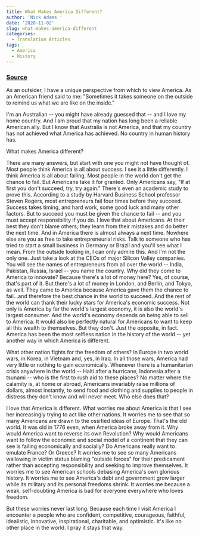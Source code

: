 ```yaml
---
title: What Makes America Different?
author: 'Nick Adams '
date: '2020-11-02'
slug: what-makes-america-different
categories:
  - Translation Articles
tags:
  - America
  - History
---
```


### [Source](https://www.youtube.com/watch?v=TiJIYdgkF9M)

As an outsider, I have a unique perspective from which to view America. As an American friend said to me: "Sometimes it takes someone on the outside to remind us what we are like on the inside."

I'm an Australian -- you might have already guessed that -- and I love my home country. And I am proud that my nation has long been a reliable American ally. But I know that Australia is not America, and that my country has not achieved what America has achieved. No country in human history has.

What makes America different?

There are many answers, but start with one you might not have thought of. Most people think America is all about success. I see it a little differently. I think America is all about failing. Most people in the world don't get the chance to fail. But Americans take it for granted. Only Americans say, "If at first you don't succeed, try, try again." There's even an academic study to prove this. According to a study by Harvard Business School professor
Steven Rogers, most entrepreneurs fail four times before they succeed. Success takes timing, and hard work, some good luck and many other factors. But to succeed you must be given the chance to fail -- and you must accept responsibility if you do. I love that about Americans. At their best they don't blame others; they learn from their mistakes and do better the next time. And in America there is almost always a next time. Nowhere else are you as free to take entrepreneurial risks. Talk to someone who has tried to start a small business in Germany or Brazil and you'll see what I mean. From the outside looking in, I can only admire this. And I'm not the only one. Just take a look at the CEOs of major Silicon Valley companies. You will see the names of entrepreneurs from all over the world -- India, Pakistan, Russia, Israel -- you name the country. Why did they come to America to innovate? Because there's a lot of money here? Yes, of course, that's part of it. But there's a lot of money in London, and Berlin, and Tokyo, as well. They came to America because America gave them the chance to fail...and therefore the best chance in the world to succeed. And the rest of the world can thank their lucky stars for America's economic success. Not only is America by far the world's largest economy, it is also the world's largest consumer. And the world's economy depends on being able to sell to America. It would also be perfectly natural for Americans to want to keep all this wealth to themselves. But they don't. Just the opposite, in fact. America has been the most selfless nation in the history of the world -- yet another way in which America is different.

What other nation fights for the freedom of others? In Europe in two world wars, in Korea, in Vietnam and, yes, in Iraq. In all those wars, America had very little or nothing to gain economically. Whenever there is a humanitarian crisis anywhere in the world -- Haiti after a hurricane, Indonesia after a tsunami -- who is the first to rush aid to these places? No matter where the calamity is, at home or abroad, Americans invariably raise millions of dollars, almost instantly, to send food and clothing and supplies to people in distress they don't know and will never meet. Who else does that?

I love that America is different. What worries me about America is that I see her increasingly trying to act like other nations. It worries me to see that so many Americans are drawn to the ossified ideas of Europe. That's the old world. It was old in 1776 even, when America broke away from it. Why would America want to reverse its own Revolution? Why would Americans want to follow the economic and social model of a continent that they can see is failing economically and socially? Do Americans really want to emulate France? Or Greece? It worries me to see so many Americans wallowing in victim status blaming "outside forces" for their predicament rather than accepting responsibility and seeking to improve themselves. It worries me to see American schools debasing America's own glorious history. It worries me to see America's debt and government grow larger while its military and its personal freedoms shrink. It worries me because a weak, self-doubting America is bad for everyone everywhere who loves freedom.

But these worries never last long. Because each time I visit America I encounter a people who are confident, competitive, courageous, faithful, idealistic, innovative, inspirational, charitable, and optimistic. It's like no other place in the world. I pray it stays that way.